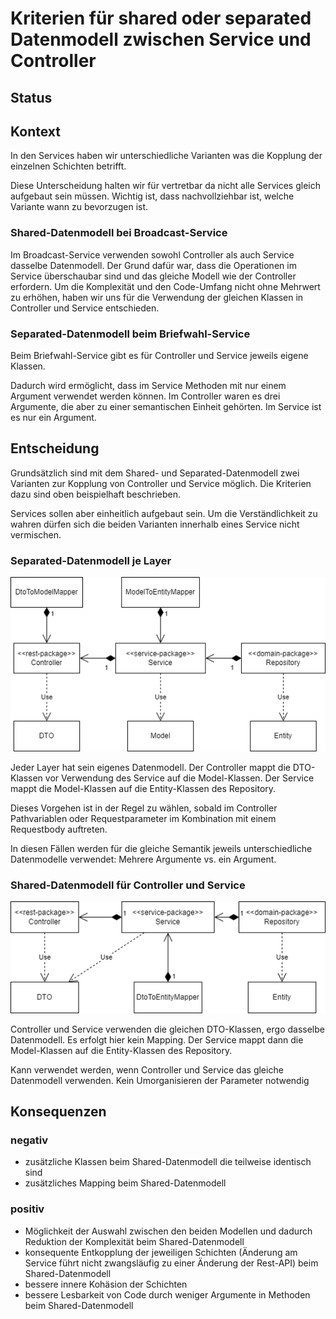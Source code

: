 # Kriterien für shared oder separated Datenmodell zwischen Service und Controller

## Status

<adr-status status='accepted'></adr-status>

## Kontext

In den Services haben wir unterschiedliche Varianten was die Kopplung der einzelnen Schichten betrifft.

Diese Unterscheidung halten wir für vertretbar da nicht alle Services gleich aufgebaut sein müssen. Wichtig ist, dass
nachvollziehbar ist, welche Variante wann zu bevorzugen ist.

### Shared-Datenmodell bei Broadcast-Service

Im Broadcast-Service verwenden sowohl Controller als auch Service dasselbe Datenmodell. Der Grund dafür war, dass die
Operationen im Service überschaubar sind und das gleiche Modell wie der Controller erfordern. Um die
Komplexität und den Code-Umfang nicht ohne Mehrwert zu erhöhen, haben wir uns für die Verwendung der gleichen Klassen in Controller und Service entschieden.

### Separated-Datenmodell beim Briefwahl-Service

Beim Briefwahl-Service gibt es für Controller und Service jeweils eigene Klassen.

Dadurch wird ermöglicht, dass im Service Methoden mit nur einem Argument verwendet werden können.
Im Controller waren es drei Argumente, die aber zu einer semantischen Einheit gehörten. Im Service ist es nur ein Argument.

## Entscheidung

Grundsätzlich sind mit dem Shared- und Separated-Datenmodell zwei Varianten zur Kopplung von Controller und Service möglich. Die Kriterien dazu sind oben beispielhaft beschrieben.

Services sollen aber einheitlich aufgebaut sein. Um die Verständlichkeit zu wahren dürfen sich die beiden Varianten  innerhalb eines Service nicht vermischen.

### Separated-Datenmodell je Layer

![separate models](/allLayersSeparateModel.drawio.png)

Jeder Layer hat sein eigenes Datenmodell. Der Controller mappt die DTO-Klassen vor Verwendung des Service auf die Model-Klassen. Der Service mappt die Model-Klassen auf die Entity-Klassen des Repository.

Dieses Vorgehen ist in der Regel zu wählen, sobald im Controller Pathvariablen oder Requestparameter im Kombination mit
einem Requestbody auftreten.

In diesen Fällen werden für die gleiche Semantik jeweils unterschiedliche Datenmodelle verwendet: Mehrere Argumente vs. ein Argument.

### Shared-Datenmodell für Controller und Service

![shared model](/controllerServiceSharedModel.drawio.png)

Controller und Service verwenden die gleichen DTO-Klassen, ergo dasselbe Datenmodell. Es erfolgt hier kein Mapping. Der Service mappt dann die Model-Klassen auf die Entity-Klassen des Repository.

Kann verwendet werden, wenn Controller und Service das gleiche Datenmodell verwenden. Kein Umorganisieren der Parameter
notwendig

## Konsequenzen

### negativ

- zusätzliche Klassen beim Shared-Datenmodell die teilweise identisch sind
- zusätzliches Mapping beim Shared-Datenmodell

### positiv

- Möglichkeit der Auswahl zwischen den beiden Modellen und dadurch Reduktion der Komplexität beim Shared-Datenmodell
- konsequente Entkopplung der jeweiligen Schichten (Änderung am Service führt nicht zwangsläufig zu einer Änderung der Rest-API) beim Shared-Datenmodell
- bessere innere Kohäsion der Schichten
- bessere Lesbarkeit von Code durch weniger Argumente in Methoden beim Shared-Datenmodell